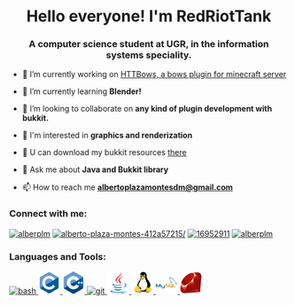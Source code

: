 <h1 align="center">Hello everyone! I'm RedRiotTank</h1>
<h3 align="center">A computer science student at UGR, in the information systems speciality.</h3>

- 🔭 I’m currently working on [HTTBows, a bows plugin for minecraft server](https://www.spigotmc.org/resources/httbows.105117/)

- 🌱 I’m currently learning **Blender!**

- 👯 I’m looking to collaborate on **any kind of plugin development with bukkit.**

- 👾 I'm interested in **graphics and renderization**

- 🦓 U can download my bukkit resources [there](https://www.spigotmc.org/resources/authors/redriottank.1346208/)

- 💬 Ask me about **Java and Bukkit library**

- 📫 How to reach me **albertoplazamontesdm@gmail.com**

<h3 align="left">Connect with me:</h3>
<p align="left">
<a href="https://twitter.com/alberplm" target="blank"><img align="center" src="https://raw.githubusercontent.com/rahuldkjain/github-profile-readme-generator/master/src/images/icons/Social/twitter.svg" alt="alberplm" height="30" width="40" /></a>
<a href="https://linkedin.com/in/alberto-plaza-montes-412a57215/" target="blank"><img align="center" src="https://raw.githubusercontent.com/rahuldkjain/github-profile-readme-generator/master/src/images/icons/Social/linked-in-alt.svg" alt="alberto-plaza-montes-412a57215/" height="30" width="40" /></a>
<a href="https://stackoverflow.com/users/16952911" target="blank"><img align="center" src="https://raw.githubusercontent.com/rahuldkjain/github-profile-readme-generator/master/src/images/icons/Social/stack-overflow.svg" alt="16952911" height="30" width="40" /></a>
<a href="https://instagram.com/alberplm" target="blank"><img align="center" src="https://raw.githubusercontent.com/rahuldkjain/github-profile-readme-generator/master/src/images/icons/Social/instagram.svg" alt="alberplm" height="30" width="40" /></a>
</p>

<h3 align="left">Languages and Tools:</h3>
<p align="left"> <a href="https://www.gnu.org/software/bash/" target="_blank" rel="noreferrer"> <img src="https://www.vectorlogo.zone/logos/gnu_bash/gnu_bash-icon.svg" alt="bash" width="40" height="40"/> </a> <a href="https://www.cprogramming.com/" target="_blank" rel="noreferrer"> <img src="https://raw.githubusercontent.com/devicons/devicon/master/icons/c/c-original.svg" alt="c" width="40" height="40"/> </a> <a href="https://www.w3schools.com/cpp/" target="_blank" rel="noreferrer"> <img src="https://raw.githubusercontent.com/devicons/devicon/master/icons/cplusplus/cplusplus-original.svg" alt="cplusplus" width="40" height="40"/> </a> <a href="https://git-scm.com/" target="_blank" rel="noreferrer"> <img src="https://www.vectorlogo.zone/logos/git-scm/git-scm-icon.svg" alt="git" width="40" height="40"/> </a> <a href="https://www.java.com" target="_blank" rel="noreferrer"> <img src="https://raw.githubusercontent.com/devicons/devicon/master/icons/java/java-original.svg" alt="java" width="40" height="40"/> </a> <a href="https://www.linux.org/" target="_blank" rel="noreferrer"> <img src="https://raw.githubusercontent.com/devicons/devicon/master/icons/linux/linux-original.svg" alt="linux" width="40" height="40"/> </a> <a href="https://www.mysql.com/" target="_blank" rel="noreferrer"> <img src="https://raw.githubusercontent.com/devicons/devicon/master/icons/mysql/mysql-original-wordmark.svg" alt="mysql" width="40" height="40"/> </a> <a href="https://www.ruby-lang.org/en/" target="_blank" rel="noreferrer"> <img src="https://raw.githubusercontent.com/devicons/devicon/master/icons/ruby/ruby-original.svg" alt="ruby" width="40" height="40"/> </a> </p>
